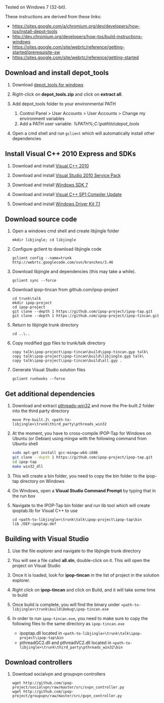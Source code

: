 Tested on Windows 7 (32-bit).

These instructions are derived from these links:

* https://sites.google.com/a/chromium.org/dev/developers/how-tos/install-depot-tools
* http://dev.chromium.org/developers/how-tos/build-instructions-windows
* https://sites.google.com/site/webrtc/reference/getting-started/prerequisite-sw
* https://sites.google.com/site/webrtc/reference/getting-started

## Download and install depot_tools

1.  Download [depot_tools for windows](https://src.chromium.org/svn/trunk/tools/depot_tools.zip)

2.  Right-click on **depot_tools.zip** and click on **extract all**.

3.  Add depot_tools folder to your environmental PATH

    1. Control Panel > User Accounts > User Accounts > Change my environment variables
    2. Add a PATH user variable: *%PATH%;C:\path\to\depot_tools*

4.  Open a cmd shell and run `gclient` which will automatically install other dependencies

## Install Visual C++ 2010 Express and SDKs

1.  Download and install [Visual C++ 2010](http://www.visualstudio.com/en-us/downloads#d-2010-express)

2.  Download and install [Visual Studio 2010 Service Pack](https://www.microsoft.com/en-us/download/details.aspx?id=23691)

3.  Download and install [Windows SDK 7](http://www.microsoft.com/en-us/download/details.aspx?id=8279)

4.  Download and install [Visual C++ SP1 Compiler Update](http://www.microsoft.com/en-us/download/details.aspx?id=4422)

5.  Download and install [Windows Driver Kit 7.1](http://www.microsoft.com/en-us/download/details.aspx?id=11800)

## Download source code

1.  Open a windows cmd shell and create libjingle folder

    ```
    mkdir libjingle; cd libjingle
    ```

2.  Configure gclient to download libjingle code

    ```
    gclient config --name=trunk http://webrtc.googlecode.com/svn/branches/3.46
    ```

3.  Download libjingle and dependencies (this may take a while).

    ```
    gclient sync --force
    ```

4.  Download ipop-tincan from github.com/ipop-project

    ```
    cd trunk\talk
    mkdir ipop-project
    cd ipop-project
    git clone --depth 1 https://github.com/ipop-project/ipop-tap.git
    git clone --depth 1 https://github.com/ipop-project/ipop-tincan.git
    ```

5.  Return to libjingle trunk directory

    ```
    cd ..\..
    ```

6.  Copy modified gyp files to trunk/talk directory

    ```
    copy talk\ipop-project\ipop-tincan\build\ipop-tincan.gyp talk\
    copy talk\ipop-project\ipop-tincan\build\libjingle.gyp talk\
    copy talk\ipop-project\ipop-tincan\build\all.gyp .
    ```

7.  Generate Visual Studio solution files

    ```
    gclient runhooks --force
    ```

## Get additional dependencies

1.  Download and extract [pthreads-win32](ftp://sourceware.org/pub/pthreads-win32/pthreads-w32-2-9-1-release.zip) and move the Pre-built.2 folder into the third party directory

    ```
    move Pre-built.2\ <path-to-libjingle>\trunk\third_party\pthreads_win32
    ```

2.  At the moment, you have to cross-compile IPOP-Tap for Windows on Ubuntu (or Debian)
    using mingw with the following command from Ubuntu shell

    ```bash
    sudo apt-get install gcc-mingw-w64-i686
    git clone --depth 1 https://github.com/ipop-project/ipop-tap.git
    cd ipop-tap
    make win32_dll
    ```

3.  This will create a bin folder, you need to copy the bin folder to the ipop-tap directory on Windows

4.  On Windows, open a **Visual Studio Command Prompt** by typing that in the run box

5.  Navigate to the IPOP-Tap bin folder and run lib tool which will create ipoptab.lib for
    Visual C++ to use

    ```
    cd <path-to-libjingle>\trunk\talk\ipop-project\ipop-tap\bin
    lib /DEF:ipoptap.def
    ```

## Building with Visual Studio

1.  Use the file explorer and navigate to the libjingle trunk directory

2.  You will see a file called **all.sln**, double-click on it. This will open the project
    on Visual Studio

3.  Once it is loaded, look for **ipop-tincan** in the list of project in the solution explorer.

4.  Right click on **ipop-tincan** and click on Build, and it will take some time to build

5.  Once build is complete, you will find the binary under
    `<path-to-libjingle>\trunk\build\Debug\ipop-tincan.exe`

6.  In order to run `ipop-tincan.exe`, you need to make sure to copy the following files to the
    same directory as `ipop-tincan.exe`

    * ipoptap.dll located in `<path-to-libjingle>\trunk\talk\ipop-project\ipop-tap\bin`
    * pthreadGC2.dll and pthreadVC2.dll located in
      `<path-to-libjingle>\trunk\third_party\pthreads_win32\bin`

## Download controllers

1.  Download socialvpn and groupvpn controllers

    ```
    wget http://github.com/ipop-project/socialvpn/raw/master/src/svpn_controller.py
    wget http://github.com/ipop-project/groupvpn/raw/master/src/gvpn_controller.py
    ````